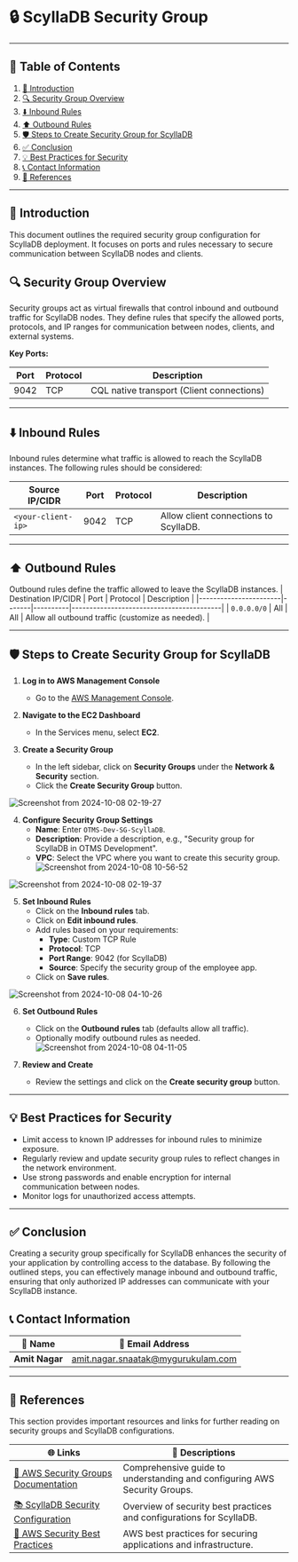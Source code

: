 # 🔒 ScyllaDB Security Group 

---

## 📑 Table of Contents

1. [📜 Introduction](#-introduction)
2. [🔍 Security Group Overview](#-security-group-overview)
3. [⬇️ Inbound Rules](#-inbound-rules)
4. [⬆️ Outbound Rules](#-outbound-rules)
5. [🛡️ Steps to Create Security Group for ScyllaDB](#-steps-to-create-security-group-for-scylladb)
6. [✅ Conclusion](#-conclusion)
7. [💡 Best Practices for Security](#-best-practices-for-security)
8. [📞 Contact Information](#-contact-information)
9. [🔗 References](#-references)

---


## 📜 Introduction
This document outlines the required security group configuration for ScyllaDB deployment. It focuses on ports and rules necessary to secure communication between ScyllaDB nodes and clients.

## 🔍 Security Group Overview

Security groups act as virtual firewalls that control inbound and outbound traffic for ScyllaDB nodes. They define rules that specify the allowed ports, protocols, and IP ranges for communication between nodes, clients, and external systems.

**Key Ports:**

| Port  | Protocol | Description                             |
|-------|----------|-----------------------------------------|
| 9042  | TCP      | CQL native transport (Client connections) |

---

## ⬇️ Inbound Rules

Inbound rules determine what traffic is allowed to reach the ScyllaDB instances. The following rules should be considered:

| Source IP/CIDR   | Port  | Protocol | Description                               |
|-------------------|-------|----------|-------------------------------------------|
| `<your-client-ip>`| 9042  | TCP      | Allow client connections to ScyllaDB.    |

---

## ⬆️ Outbound Rules

Outbound rules define the traffic allowed to leave the ScyllaDB instances. 
| Destination IP/CIDR  | Port  | Protocol | Description                              |
|-----------------------|-------|----------|------------------------------------------|
| `0.0.0.0/0`           | All   | All      | Allow all outbound traffic (customize as needed). |

---


## 🛡️ Steps to Create Security Group for ScyllaDB

1. **Log in to AWS Management Console**
   - Go to the [AWS Management Console](https://aws.amazon.com/console/).

2. **Navigate to the EC2 Dashboard**
   - In the Services menu, select **EC2**.

3. **Create a Security Group**
   - In the left sidebar, click on **Security Groups** under the **Network & Security** section.
   - Click the **Create Security Group** button.

  ![Screenshot from 2024-10-08 02-19-27](https://github.com/user-attachments/assets/7001318b-db7a-425e-8bc8-77766fcf72bf)

4. **Configure Security Group Settings**
   - **Name**: Enter `OTMS-Dev-SG-ScyllaDB`.
   - **Description**: Provide a description, e.g., "Security group for ScyllaDB in OTMS Development".
   - **VPC**: Select the VPC where you want to create this security group.
![Screenshot from 2024-10-08 10-56-52](https://github.com/user-attachments/assets/ed71c1da-3709-4868-a1aa-9f9007de6bf9)

![Screenshot from 2024-10-08 02-19-37](https://github.com/user-attachments/assets/2bb35ae0-f710-46bc-a654-01f9f46e8ab9)


5. **Set Inbound Rules**
   - Click on the **Inbound rules** tab.
   - Click on **Edit inbound rules**.
   - Add rules based on your requirements:
     - **Type**: Custom TCP Rule
     - **Protocol**: TCP
     - **Port Range**: 9042 (for ScyllaDB)
     - **Source**: Specify the security group  of the employee app.
   - Click on **Save rules**.

![Screenshot from 2024-10-08 04-10-26](https://github.com/user-attachments/assets/2ece7246-d93f-47db-b61e-c204dafdc423)

6. **Set Outbound Rules**
   - Click on the **Outbound rules** tab (defaults allow all traffic).
   - Optionally modify outbound rules as needed.
![Screenshot from 2024-10-08 04-11-05](https://github.com/user-attachments/assets/33d768b0-2aef-483f-a79b-5715ef376f47)

7. **Review and Create**
   - Review the settings and click on the **Create security group** button.

---

## 💡 Best Practices for Security

- Limit access to known IP addresses for inbound rules to minimize exposure.
- Regularly review and update security group rules to reflect changes in the network environment.
- Use strong passwords and enable encryption for internal communication between nodes.
- Monitor logs for unauthorized access attempts.

---

## ✅ Conclusion

Creating a security group specifically for ScyllaDB enhances the security of your application by controlling access to the database. By following the outlined steps, you can effectively manage inbound and outbound traffic, ensuring that only authorized IP addresses can communicate with your ScyllaDB instance.


## 📞 Contact Information

| 👤 **Name**     | 📧 **Email Address**                                                   |
|-----------------|-----------------------------------------------------------------------|
| **Amit Nagar**  | [amit.nagar.snaatak@mygurukulam.com](mailto:amit.nagar.snaatak@mygurukulam.com) |

---

## 🔗 References

This section provides important resources and links for further reading on security groups and ScyllaDB configurations.

| 🌐 **Links**                                                                                     | 📄 **Descriptions**                                        |
|------------------------------------------------------------------------------------------------|-----------------------------------------------------------|
| [📖 AWS Security Groups Documentation](https://docs.aws.amazon.com/vpc/latest/userguide/VPC_SecurityGroups.html) | Comprehensive guide to understanding and configuring AWS Security Groups. |
| [📚 ScyllaDB Security Configuration](https://docs.scylladb.com/stable/architecture/security/) | Overview of security best practices and configurations for ScyllaDB. |
| [🔧 AWS Security Best Practices](https://aws.amazon.com/architecture/security-identity-compliance-best-practices/) | AWS best practices for securing applications and infrastructure. |

